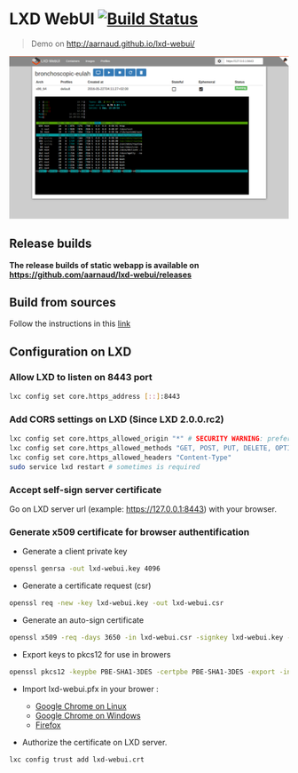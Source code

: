 # LXD WebUI [![Build Status](https://travis-ci.org/aarnaud/lxd-webui.svg?branch=master)](https://travis-ci.org/aarnaud/lxd-webui)

> Demo on http://aarnaud.github.io/lxd-webui/

![Screenshot-details](doc/img/screenshot-details.png)


## Release builds

**The release builds of static webapp is available on https://github.com/aarnaud/lxd-webui/releases**

## Build from sources

Follow the instructions in this [link](doc/build-from-sources.md) 

## Configuration on LXD

### Allow LXD to listen on 8443 port

```bash
lxc config set core.https_address [::]:8443
```

### Add CORS settings on LXD (Since LXD 2.0.0.rc2)

```bash
lxc config set core.https_allowed_origin "*" # SECURITY WARNING: prefer to restrict with lxd-webui url 
lxc config set core.https_allowed_methods "GET, POST, PUT, DELETE, OPTIONS"
lxc config set core.https_allowed_headers "Content-Type"
sudo service lxd restart # sometimes is required
```

### Accept self-sign server certificate 

Go on LXD server url (example: https://127.0.0.1:8443) with your browser.

### Generate x509 certificate for browser authentification

- Generate a client private key
```bash
openssl genrsa -out lxd-webui.key 4096
```

- Generate a certificate request (csr)
```bash
openssl req -new -key lxd-webui.key -out lxd-webui.csr
```

- Generate an auto-sign certificate
```bash
openssl x509 -req -days 3650 -in lxd-webui.csr -signkey lxd-webui.key -out lxd-webui.crt
```

- Export keys to pkcs12 for use in browers
```bash
openssl pkcs12 -keypbe PBE-SHA1-3DES -certpbe PBE-SHA1-3DES -export -in lxd-webui.crt -inkey lxd-webui.key -out lxd-webui.pfx -name "LXD WebUI"
```

- Import lxd-webui.pfx in your brower : 
    - [Google Chrome on Linux](https://support.globalsign.com/customer/portal/articles/1215006-install-pkcs-12-file---linux-ubuntu-using-chrome)
    - [Google Chrome on Windows](https://www.comodo.com/support/products/authentication_certs/setup/win_chrome.php?key5sk1=649f7696ddcd15b926ed0862b303a6e7b4dd8204) 
    - [Firefox](http://www.digi-sign.com/support/client%20certificates/import%20firefox)
    
- Authorize the certificate on LXD server.
```bash
lxc config trust add lxd-webui.crt
```
